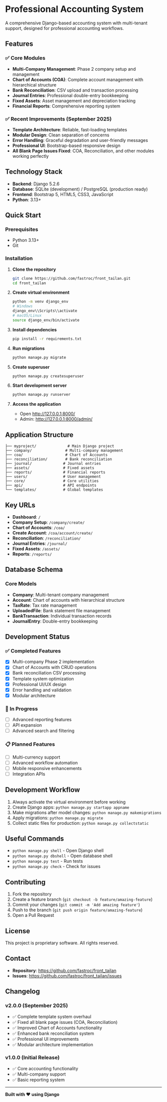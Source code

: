 # Professional Accounting System

A comprehensive Django-based accounting system with multi-tenant support, designed for professional accounting workflows.

## Features

### ✅ Core Modules
- **Multi-Company Management**: Phase 2 company setup and management
- **Chart of Accounts (COA)**: Complete account management with hierarchical structure
- **Bank Reconciliation**: CSV upload and transaction processing
- **Journal Entries**: Professional double-entry bookkeeping
- **Fixed Assets**: Asset management and depreciation tracking
- **Financial Reports**: Comprehensive reporting system

### ✅ Recent Improvements (September 2025)
- **Template Architecture**: Reliable, fast-loading templates
- **Modular Design**: Clean separation of concerns
- **Error Handling**: Graceful degradation and user-friendly messages
- **Professional UI**: Bootstrap-based responsive design
- **All Blank Page Issues Fixed**: COA, Reconciliation, and other modules working perfectly

## Technology Stack

- **Backend**: Django 5.2.6
- **Database**: SQLite (development) / PostgreSQL (production ready)
- **Frontend**: Bootstrap 5, HTML5, CSS3, JavaScript
- **Python**: 3.13+

## Quick Start

### Prerequisites
- Python 3.13+
- Git

### Installation

1. **Clone the repository**
   ```bash
   git clone https://github.com/fastroc/front_tailan.git
   cd front_tailan
   ```

2. **Create virtual environment**
   ```bash
   python -m venv django_env
   # Windows
   django_env\\Scripts\\activate
   # macOS/Linux
   source django_env/bin/activate
   ```

3. **Install dependencies**
   ```bash
   pip install -r requirements.txt
   ```

4. **Run migrations**
   ```bash
   python manage.py migrate
   ```

5. **Create superuser**
   ```bash
   python manage.py createsuperuser
   ```

6. **Start development server**
   ```bash
   python manage.py runserver
   ```

7. **Access the application**
   - Open http://127.0.0.1:8000/
   - Admin: http://127.0.0.1:8000/admin/

## Application Structure

```
├── myproject/              # Main Django project
├── company/               # Multi-company management
├── coa/                   # Chart of Accounts
├── reconciliation/        # Bank reconciliation
├── journal/              # Journal entries
├── assets/               # Fixed assets
├── reports/              # Financial reports
├── users/                # User management
├── core/                 # Core utilities
├── api/                  # API endpoints
└── templates/            # Global templates
```

## Key URLs

- **Dashboard**: `/`
- **Company Setup**: `/company/create/`
- **Chart of Accounts**: `/coa/`
- **Create Account**: `/coa/account/create/`
- **Reconciliation**: `/reconciliation/`
- **Journal Entries**: `/journal/`
- **Fixed Assets**: `/assets/`
- **Reports**: `/reports/`

## Database Schema

### Core Models
- **Company**: Multi-tenant company management
- **Account**: Chart of accounts with hierarchical structure
- **TaxRate**: Tax rate management
- **UploadedFile**: Bank statement file management
- **BankTransaction**: Individual transaction records
- **JournalEntry**: Double-entry bookkeeping

## Development Status

### ✅ Completed Features
- [x] Multi-company Phase 2 implementation
- [x] Chart of Accounts with CRUD operations
- [x] Bank reconciliation CSV processing
- [x] Template system optimization
- [x] Professional UI/UX design
- [x] Error handling and validation
- [x] Modular architecture

### 🚧 In Progress
- [ ] Advanced reporting features
- [ ] API expansion
- [ ] Advanced search and filtering

### 📋 Planned Features
- [ ] Multi-currency support
- [ ] Advanced workflow automation
- [ ] Mobile responsive enhancements
- [ ] Integration APIs

## Development Workflow

1. Always activate the virtual environment before working
2. Create Django apps: `python manage.py startapp appname`
3. Make migrations after model changes: `python manage.py makemigrations`
4. Apply migrations: `python manage.py migrate`
5. Collect static files for production: `python manage.py collectstatic`

## Useful Commands

- `python manage.py shell` - Open Django shell
- `python manage.py dbshell` - Open database shell
- `python manage.py test` - Run tests
- `python manage.py check` - Check for issues

## Contributing

1. Fork the repository
2. Create a feature branch (`git checkout -b feature/amazing-feature`)
3. Commit your changes (`git commit -m 'Add amazing feature'`)
4. Push to the branch (`git push origin feature/amazing-feature`)
5. Open a Pull Request

## License

This project is proprietary software. All rights reserved.

## Contact

- **Repository**: https://github.com/fastroc/front_tailan
- **Issues**: https://github.com/fastroc/front_tailan/issues

## Changelog

### v2.0.0 (September 2025)
- ✅ Complete template system overhaul
- ✅ Fixed all blank page issues (COA, Reconciliation)
- ✅ Improved Chart of Accounts functionality
- ✅ Enhanced bank reconciliation system
- ✅ Professional UI improvements
- ✅ Modular architecture implementation

### v1.0.0 (Initial Release)
- ✅ Core accounting functionality
- ✅ Multi-company support
- ✅ Basic reporting system

---

**Built with ❤️ using Django**
